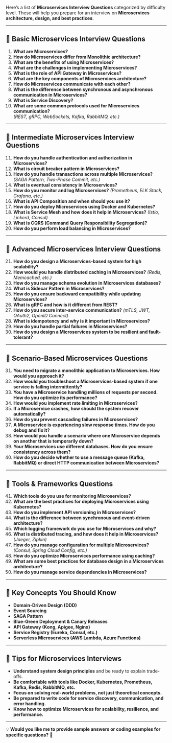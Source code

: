 Here’s a list of **Microservices Interview Questions** categorized by difficulty level. These will help you prepare for an interview on **Microservices architecture, design, and best practices**.

---

## **🔹 Basic Microservices Interview Questions**
1. **What are Microservices?**
2. **How do Microservices differ from Monolithic architecture?**
3. **What are the benefits of using Microservices?**
4. **What are the challenges in implementing Microservices?**
5. **What is the role of API Gateway in Microservices?**
6. **What are the key components of Microservices architecture?**
7. **How do Microservices communicate with each other?**
8. **What is the difference between synchronous and asynchronous communication in Microservices?**
9. **What is Service Discovery?**
10. **What are some common protocols used for Microservices communication?**  
   *(REST, gRPC, WebSockets, Kafka, RabbitMQ, etc.)*

---

## **🔹 Intermediate Microservices Interview Questions**
11. **How do you handle authentication and authorization in Microservices?**
12. **What is circuit breaker pattern in Microservices?**
13. **How do you handle transactions across multiple Microservices?** *(SAGA Pattern, Two-Phase Commit, etc.)*
14. **What is eventual consistency in Microservices?**
15. **How do you monitor and log Microservices?** *(Prometheus, ELK Stack, Grafana, etc.)*
16. **What is API Composition and when should you use it?**
17. **How do you deploy Microservices using Docker and Kubernetes?**
18. **What is Service Mesh and how does it help in Microservices?** *(Istio, Linkerd, Consul)*
19. **What is CQRS (Command Query Responsibility Segregation)?**
20. **How do you perform load balancing in Microservices?**

---

## **🔹 Advanced Microservices Interview Questions**
21. **How do you design a Microservices-based system for high scalability?**
22. **How would you handle distributed caching in Microservices?** *(Redis, Memcached, etc.)*
23. **How do you manage schema evolution in Microservices databases?**
24. **What is Sidecar Pattern in Microservices?**
25. **How do you ensure backward compatibility while updating Microservices?**
26. **What is gRPC and how is it different from REST?**
27. **How do you secure inter-service communication?** *(mTLS, JWT, OAuth2, OpenID Connect)*
28. **What is idempotency and why is it important in Microservices?**
29. **How do you handle partial failures in Microservices?**
30. **How do you design a Microservices system to be resilient and fault-tolerant?**

---

## **🔹 Scenario-Based Microservices Questions**
31. **You need to migrate a monolithic application to Microservices. How would you approach it?**
32. **How would you troubleshoot a Microservices-based system if one service is failing intermittently?**
33. **You have a Microservice handling millions of requests per second. How do you optimize its performance?**
34. **How would you implement rate limiting in Microservices?**
35. **If a Microservice crashes, how should the system recover automatically?**
36. **How do you prevent cascading failures in Microservices?**
37. **A Microservice is experiencing slow response times. How do you debug and fix it?**
38. **How would you handle a scenario where one Microservice depends on another that is temporarily down?**
39. **Your Microservices use different databases. How do you ensure consistency across them?**
40. **How do you decide whether to use a message queue (Kafka, RabbitMQ) or direct HTTP communication between Microservices?**

---

## **🔹 Tools & Frameworks Questions**
41. **Which tools do you use for monitoring Microservices?**
42. **What are the best practices for deploying Microservices using Kubernetes?**
43. **How do you implement API versioning in Microservices?**
44. **What is the difference between synchronous and event-driven architecture?**
45. **Which logging framework do you use for Microservices and why?**
46. **What is distributed tracing, and how does it help in Microservices?** *(Jaeger, Zipkin)*
47. **How do you manage configuration for multiple Microservices?** *(Consul, Spring Cloud Config, etc.)*
48. **How do you optimize Microservices performance using caching?**
49. **What are some best practices for database design in a Microservices architecture?**
50. **How do you manage service dependencies in Microservices?**

---

## **🔹 Key Concepts You Should Know**
- **Domain-Driven Design (DDD)**
- **Event Sourcing**
- **SAGA Pattern**
- **Blue-Green Deployment & Canary Releases**
- **API Gateway (Kong, Apigee, Nginx)**
- **Service Registry (Eureka, Consul, etc.)**
- **Serverless Microservices (AWS Lambda, Azure Functions)**

---

## **📌 Tips for Microservices Interviews**
- **Understand system design principles** and be ready to explain trade-offs.
- **Be comfortable with tools like Docker, Kubernetes, Prometheus, Kafka, Redis, RabbitMQ, etc.**
- **Focus on solving real-world problems, not just theoretical concepts.**
- **Be prepared to write code for service discovery, communication, and error handling.**
- **Know how to optimize Microservices for scalability, resilience, and performance.**

---

💡 **Would you like me to provide sample answers or coding examples for specific questions?** 🚀